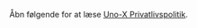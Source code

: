 Åbn følgende for at læse [Uno-X Privatlivspolitik](https://bilist.unoxmobility.dk/privatlivspolitik/).
